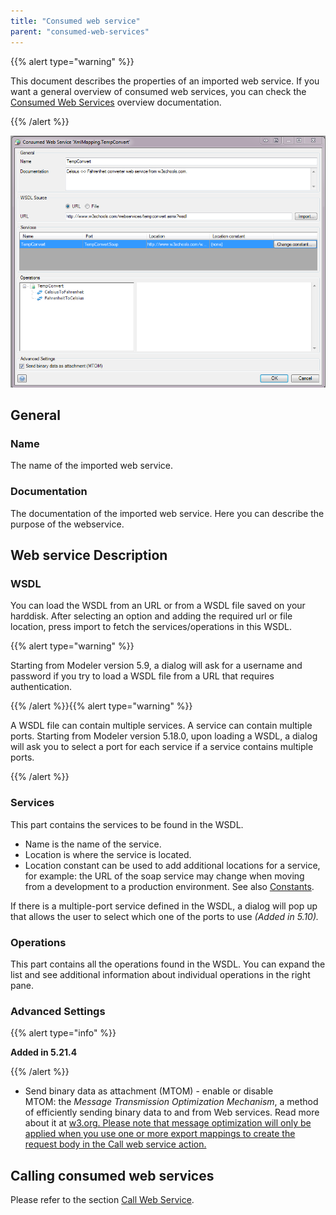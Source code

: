 ```yaml
---
title: "Consumed web service"
parent: "consumed-web-services"
---
```



{{% alert type="warning" %}}

This document describes the properties of an imported web service. If you want a general overview of consumed web services, you can check the [Consumed Web Services](consumed-web-services) overview documentation.

{{% /alert %}}

![](attachments/4522009/4751444.png)

## General

### Name

The name of the imported web service.

### Documentation

The documentation of the imported web service. Here you can describe the purpose of the webservice.

## Web service Description

### WSDL

You can load the WSDL from an URL or from a WSDL file saved on your harddisk. After selecting an option and adding the required url or file location, press import to fetch the services/operations in this WSDL.

{{% alert type="warning" %}}

Starting from Modeler version 5.9, a dialog will ask for a username and password if you try to load a WSDL file from a URL that requires authentication.

{{% /alert %}}{{% alert type="warning" %}}

A WSDL file can contain multiple services. A service can contain multiple ports. Starting from Modeler version 5.18.0, upon loading a WSDL, a dialog will ask you to select a port for each service if a service contains multiple ports.

{{% /alert %}}

### Services

This part contains the services to be found in the WSDL.

*   Name is the name of the service.
*   Location is where the service is located.
*   Location constant can be used to add additional locations for a service, for example: the URL of the soap service may change when moving from a development to a production environment. See also [Constants](constants).

If there is a multiple-port service defined in the WSDL, a dialog will pop up that allows the user to select which one of the ports to use _(Added in 5.10)._

### Operations

This part contains all the operations found in the WSDL. You can expand the list and see additional information about individual operations in the right pane.

### Advanced Settings

{{% alert type="info" %}}

**Added in 5.21.4** 

{{% /alert %}}

*   Send binary data as attachment (MTOM) - enable or disable MTOM: the _Message Transmission Optimization Mechanism_, a method of efficiently sending binary data to and from Web services. Read more about it at [w3.org. Please note that message optimization will only be applied when you use one or more export mappings to create the request body in the Call web service action.](https://www.w3.org/TR/soap12-mtom/)

## Calling consumed web services

Please refer to the section [Call Web Service](call-web-service).
